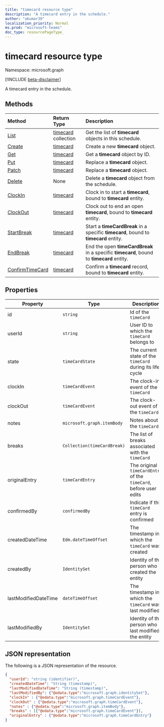 ```yaml
---
title: "timecard resource type"
description: "A timecard entry in the schedule."
author: "akumar39"
localization_priority: Normal
ms.prod: "microsoft-teams"
doc_type: resourcePageType_
---
```


# timecard resource type

Namespace: microsoft.graph

[!INCLUDE [beta-disclaimer](../../includes/beta-disclaimer.md)]

A timecard entry in the schedule.

## Methods

| Method       | Return Type  |Description|
|:---------------|:--------|:----------|
|[List](../api/timecard-list.md) | [timecard](timecard.md) collection | Get the list of **timecard** objects in this schedule.|
|[Create](../api/timecard-create.md) | [timecard](timecard.md) | Create a new **timecard** object.|
|[Get](../api/timecard-get.md) | [timecard](timecard.md) | Get a **timecard** object by ID.|
|[Put](../api/timecard-put.md) | [timecard](timecard.md) | Replace a **timecard** object.|
|[Patch](../api/timecard-patch.md) | [timecard](timecard.md) | Replace a **timecard** object.|
|[Delete](../api/timecard-delete.md) | None | Delete a **timecard** object from the schedule.|
|[ClockIn](../api/timecard-clockin.md) | [timecard](timecard.md) | Clock in to start a **timecard**, bound to **timecard** entity.|
|[ClockOut](../api/timecard-clockout.md) | [timecard](timecard.md) | Clock out to end an open **timecard**, bound to **timecard** entity.|
|[StartBreak](../api/timecard-startbreak.md) | [timecard](timecard.md) | Start a **timeCardBreak** in a specific **timecard**, bound to **timecard** entity.|
|[EndBreak](../api/timecard-endbreak.md) | [timecard](timecard.md) | End the open **timeCardBreak** in a specific **timecard**, bound to **timecard** entity.|
|[ConfirmTimeCard](../api/timecard-confirm.md) | [timecard](timecard.md) | Confirm a **timecard** record, bound to **timecard** entity.|

## Properties
|Property               |Type           |Description                                                                |
|-----------------------|---------------|---------------------------------------------------------------------------|
| id			        |`string`  |Id of the `timeCard`|
| userId			        |`string` |User ID to which the `timeCard` belongs to |
| state 		        |`timeCardState`  | The current state of the `timeCard` during its life cycle  |
| clockIn       |`timeCardEvent`    | The clock-in event of the `timeCard` |
| clockOut			        |`timeCardEvent`  |The clock-out event of the `timeCard` |
| notes			        |`microsoft.graph.itemBody`  |Notes about the `timeCard` |
| breaks 	|`Collection(timeCardBreak)`    |The list of breaks associated with the `timeCard`|
| originalEntry| `timeCardEntry` | The original `timeCardEntry` of the `timeCard`, before user edits |
| confirmedBy |`confirmedBy`    | Indicate if this `timeCard` entry is confirmed |
|createdDateTime|`Edm.dateTimeOffset`| The timestamp in which the `timeCard` was created |
|createdBy|`IdentitySet`| Identity of the person who created the entity |
|lastModifiedDateTime|`dateTimeOffset`| The timestamp in which the `timeCard` was last modified|
|lastModifiedBy| `IdentitySet`| Identity of the person who last modified the entity|

## JSON representation

The following is a JSON representation of the resource.

<!-- {
  "blockType": "resource",
  "keyProperty": "id",
  "@odata.type": "microsoft.graph.timecard",
   "baseType":"microsoft.graph.changeTrackedEntity"
}-->

```json
{
  "userId": "string (identifier)",
  "createdDateTime": "String (timestamp)",
  "lastModifiedDateTime": "String (timestamp)",
  "lastModifiedBy": {"@odata.type":"microsoft.graph.identitySet"},
  "clockIn" : {"@odata.type":"microsoft.graph.timeCardEvent"},
  "clockOut" : {"@odata.type":"microsoft.graph.timeCardEvent"},
  "notes" : {"@odata.type":"microsoft.graph.itemBody"},
  "breaks" : [{"@odata.type":"microsoft.graph.timeCardEvent"}],
  "originalEntry" : {"@odata.type":"microsoft.graph.timeCardEntry"}
}
```

<!-- uuid: 8fcb5dbc-d5aa-4681-8e31-b001d5168d79
2015-10-25 14:57:30 UTC -->
<!--
{
  "type": "#page.annotation",
  "description": "timecard resource",
  "keywords": "",
  "section": "documentation",
  "tocPath": "",
  "suppressions": []
}
-->

